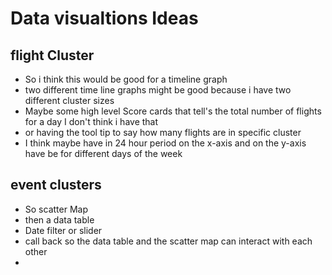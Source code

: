 # Data visualtions Ideas


## flight Cluster 
- So i think this would be good for a timeline graph 
- two different time line graphs might be good because i have two different cluster sizes
- Maybe some high level Score cards that tell's the total number of flights for a day I don't think i have that 
- or having the tool tip to say how many flights are in specific cluster
- I think maybe have in 24 hour period on the x-axis and on the y-axis have be for different days of the week

## event clusters
- So scatter Map 
- then a data table
- Date filter or slider
- call back so the data table and the scatter map can interact with each other
- 
